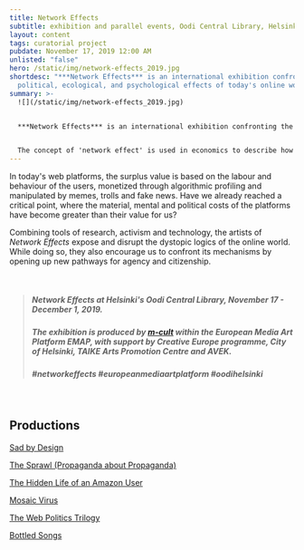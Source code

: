 ```yaml
---
title: Network Effects
subtitle: exhibition and parallel events, Oodi Central Library, Helsinki, FI
layout: content
tags: curatorial project
pubdate: November 17, 2019 12:00 AM
unlisted: "false"
hero: /static/img/network-effects_2019.jpg
shortdesc: "***Network Effects*** is an international exhibition confronting the
  political, ecological, and psychological effects of today's online world."
summary: >-
  ![](/static/img/network-effects_2019.jpg)


  ***Network Effects*** is an international exhibition confronting the political, ecological, and psychological effects of today's online world. The projects investigate the online landscape of propaganda, profiling, and cyberwars, making visible the algorithmic manipulation of our experience and environment.


  The concept of 'network effect' is used in economics to describe how the value of a service increases with each new user, enabling more connections within the network. It also explains the success of online services, when a critical mass of users adopt the service, making its value greater than its costs.
---
```

In today's web platforms, the surplus value is based on the labour and behaviour of the users, monetized through algorithmic profiling and manipulated by memes, trolls and fake news. Have we already reached a critical point, where the material, mental and political costs of the platforms have become greater than their value for us?

Combining tools of research, activism and technology, the artists of *Network Effects* expose and disrupt the dystopic logics of the online world. While doing so, they also encourage us to confront its mechanisms by opening up new pathways for agency and citizenship.

<br/>

> ##### *Network Effects at Helsinki's Oodi Central Library, November 17 - December 1, 2019.*
>
> ##### *The exhibition is produced by [m-cult](https://www.m-cult.org/index.php/) within the European Media Art Platform EMAP, with support by Creative Europe programme, City of Helsinki, TAIKE Arts Promotion Centre and AVEK.*
>
> ##### \#networkeffects #europeanmediaartplatform #oodihelsinki

<br/>

## Productions

[Sad by Design](https://www.m-cult.org/index.php/reflections/sad-design)

[The Sprawl (Propaganda about Propaganda)](https://www.m-cult.org/index.php/productions/sprawl-propaganda-about-propaganda)

[The Hidden Life of an Amazon User](https://www.m-cult.org/index.php/productions/hidden-life-amazon-user)

[Mosaic Virus](https://www.m-cult.org/index.php/productions/mosaic-virus)

[The Web Politics Trilogy](https://www.m-cult.org/index.php/productions/web-politics-trilogy)

[Bottled Songs](https://www.m-cult.org/index.php/productions/bottled-songs)